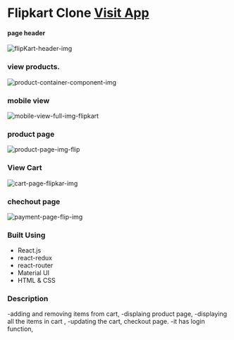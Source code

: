 # Flipkart Clone [Visit App](https://clone-flipkart.web.app/)

#### page header
![flipKart-header-img](https://user-images.githubusercontent.com/99624725/230488351-85f924bc-b5f5-429a-81b1-5b44ddbeb9ce.png)

###  view products.
![product-container-component-img](https://user-images.githubusercontent.com/99624725/230488487-76bac00c-e034-4d38-8fe7-084aed89db78.png)


### mobile view
![mobile-view-full-img-flipkart](https://user-images.githubusercontent.com/99624725/230488595-322d6987-1621-4bbf-9996-1391537f7858.png)

### product page
![product-page-img-flip](https://user-images.githubusercontent.com/99624725/230488680-ace7ac78-5858-4a2f-ba67-d05c1b56189b.png)

### View Cart
![cart-page-flipkar-img](https://user-images.githubusercontent.com/99624725/230488770-2f563e85-8791-48a5-af67-4dc79118a360.png)

### chechout page
![payment-page-flip-img](https://user-images.githubusercontent.com/99624725/230488803-c6d13b83-949a-4d66-8052-b674ecf8d8cd.png)




### Built Using 
 - React.js
 - react-redux
 - react-router
 - Material UI
 - HTML & CSS

### Description 
-adding and removing items from cart, 
-displaing product page, 
-displaying  all the items in cart , 
-updating the cart, checkout page.
-it has login function,
